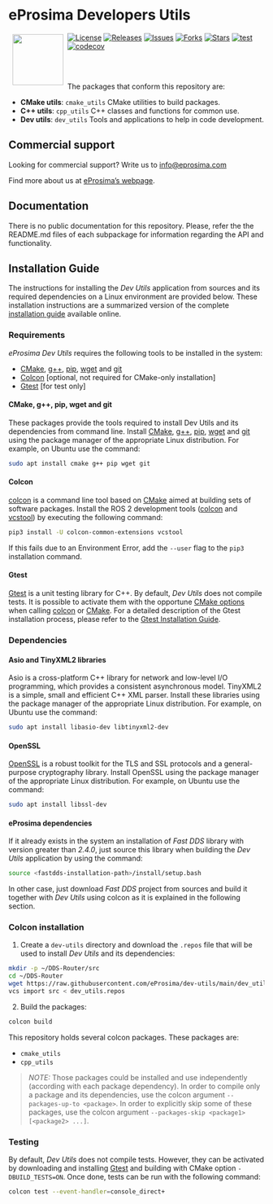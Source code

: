 # eProsima Developers Utils

<a href="http://www.eprosima.com"><img src="https://encrypted-tbn3.gstatic.com/images?q=tbn:ANd9GcSd0PDlVz1U_7MgdTe0FRIWD0Jc9_YH-gGi0ZpLkr-qgCI6ZEoJZ5GBqQ" align="left" hspace="8" vspace="2" width="100" height="100" ></a>

[![License](https://img.shields.io/github/license/eProsima/dev-utils.svg)](https://opensource.org/licenses/Apache-2.0)
[![Releases](https://img.shields.io/github/v/release/eProsima/dev-utils?sort=semver)](https://github.com/eProsima/dev-utils/releases)
[![Issues](https://img.shields.io/github/issues/eProsima/dev-utils.svg)](https://github.com/eProsima/dev-utils/issues)
[![Forks](https://img.shields.io/github/forks/eProsima/dev-utils.svg)](https://github.com/eProsima/dev-utils/network/members)
[![Stars](https://img.shields.io/github/stars/eProsima/dev-utils.svg)](https://github.com/eProsima/dev-utils/stargazers)
[![test](https://github.com/eProsima/dev-utils/actions/workflows/nightly.yml/badge.svg)](https://github.com/eProsima/dev-utils/actions/workflows/nightly.yml)
[![codecov](https://codecov.io/gh/eProsima/dev-utils/branch/main/graph/badge.svg?token=6NA5PVA9QL)](https://codecov.io/gh/eProsima/dev-utils)

<br><br>

The packages that conform this repository are:

* **CMake utils**: `cmake_utils` CMake utilities to build packages.
* **C++ utils**: `cpp_utils` C++ classes and functions for common use.
* **Dev utils**: `dev_utils` Tools and applications to help in code development.

## Commercial support

Looking for commercial support? Write us to info@eprosima.com

Find more about us at [eProsima’s webpage](https://eprosima.com/).

## Documentation

There is no public documentation for this repository.
Please, refer the the README.md files of each subpackage for information regarding the API and functionality.

## Installation Guide

The instructions for installing the *Dev Utils* application from sources and its required dependencies on a Linux
environment are provided below. These installation instructions are a summarized version of the complete
[installation guide](https://eprosima-dds-router.readthedocs.io/en/latest/rst/developer_manual/installation/sources/linux.html) available online.
<!-- TODO windows or cmake instructions -->

### Requirements

*eProsima Dev Utils* requires the following tools to be installed in the system:
* [CMake](https://cmake.org/), [g++](https://gcc.gnu.org/), [pip](https://pypi.org/project/pip/), [wget](https://www.gnu.org/software/wget/) and [git](https://git-scm.com/)
* [Colcon](https://colcon.readthedocs.io/en/released/) [optional, not required for CMake-only installation]
* [Gtest](https://github.com/google/googletest) [for test only]

#### CMake, g++, pip, wget and git

These packages provide the tools required to install Dev Utils and its dependencies from command line. Install
[CMake](https://cmake.org/), [g++](https://gcc.gnu.org/), [pip](https://pypi.org/project/pip/), [wget](https://www.gnu.org/software/wget/) and [git](https://git-scm.com/) using the package manager of the appropriate Linux distribution. For
example, on Ubuntu use the command:

```bash
sudo apt install cmake g++ pip wget git
```

#### Colcon

[colcon](https://colcon.readthedocs.io/en/released/) is a command line tool based on [CMake](https://cmake.org/) aimed at building sets of software packages. Install the ROS 2 development tools ([colcon](https://colcon.readthedocs.io/en/released/) and [vcstool](https://pypi.org/project/vcstool/)) by executing the following command:

```bash
pip3 install -U colcon-common-extensions vcstool
```

If this fails due to an Environment Error, add the `--user` flag to the `pip3` installation command.

#### Gtest

[Gtest](https://github.com/google/googletest) is a unit testing library for C++. By default, *Dev Utils* does not
compile tests. It is possible to activate them with the opportune [CMake options](https://colcon.readthedocs.io/en/released/reference/verb/build.html#cmake-options) when calling [colcon](https://colcon.readthedocs.io/en/released/) or
[CMake](https://cmake.org/). For a detailed description of the Gtest installation process, please refer to the
[Gtest Installation Guide](https://github.com/google/googletest).

### Dependencies

#### Asio and TinyXML2 libraries

Asio is a cross-platform C++ library for network and low-level I/O programming, which provides a consistent asynchronous
model. TinyXML2 is a simple, small and efficient C++ XML parser. Install these libraries using the package manager of
the appropriate Linux distribution. For example, on Ubuntu use the command:

```bash
sudo apt install libasio-dev libtinyxml2-dev
```

#### OpenSSL

[OpenSSL](https://www.openssl.org/) is a robust toolkit for the TLS and SSL protocols and a general-purpose cryptography
library. Install OpenSSL using the package manager of the appropriate Linux distribution. For example, on Ubuntu use the
command:

```bash
sudo apt install libssl-dev
```

#### eProsima dependencies

If it already exists in the system an installation of *Fast DDS* library with version greater than *2.4.0*, just source
this library when building the *Dev Utils* application by using the command:

```bash
source <fastdds-installation-path>/install/setup.bash
```

In other case, just download *Fast DDS* project from sources and build it together with *Dev Utils* using colcon as it
is explained in the following section.

### Colcon installation

1. Create a `dev-utils` directory and download the `.repos` file that will be used to install *Dev Utils* and its dependencies:

```bash
mkdir -p ~/DDS-Router/src
cd ~/DDS-Router
wget https://raw.githubusercontent.com/eProsima/dev-utils/main/dev_utils.repos
vcs import src < dev_utils.repos
```

2. Build the packages:

```bash
colcon build
```

This repository holds several colcon packages.
These packages are:

* `cmake_utils`
* `cpp_utils`

> *NOTE:* Those packages could be installed and use independently (according with each package dependency).
  In order to compile only a package and its dependencies, use the colcon argument `--packages-up-to <package>`.
  In order to explicitly skip some of these packages, use the colcon argument
  `--packages-skip <package1> [<package2> ...]`.

### Testing

By default, *Dev Utils* does not compile tests. However, they can be activated by downloading and installing
[Gtest](https://github.com/google/googletest) and building with CMake option `-DBUILD_TESTS=ON`. Once done, tests
can be run with the following command:

```bash
colcon test --event-handler=console_direct+
```
